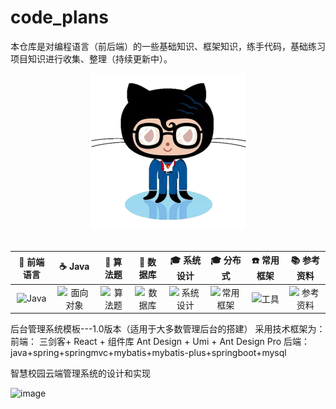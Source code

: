 # code_plans

本仓库是对编程语言（前后端）的一些基础知识、框架知识，练手代码，基础练习项目知识进行收集、整理（持续更新中）。<br/>

<div align="center"><img src="https://github.com/DuHouAn/ImagePro/raw/master/logo.png" width="250px"/></div>

<div align="center">

</div><br/>

|                           👫 前端语言                            |                        ☕️ Java                             |                           📝 算法题                           |                           💾 数据库                           |                          🎓 系统设计                          |                       🎓 分布式                           |                   ☎️ 常用框架                  |                          📚 参考资料                          |
| :----------------------------------------------------------: | :----------------------------------------------------------: | :----------------------------------------------------------: | :----------------------------------------------------------: | :----------------------------------------------------------: | :----------------------------------------------------------: | :----------------------------------------------------------: | :----------------------------------------------------------: |
| <a><img src="https://img.shields.io/badge/前端语言-三剑客、vue-green.svg" alt="Java"/></a> | <a><img src="https://img.shields.io/badge/java-Java-yellow.svg" alt="面向对象"/></a> | <a><img src="https://img.shields.io/badge/programming-算法题-orange.svg" alt="算法题"/></a> | <a><img src="https://img.shields.io/badge/database-数据库-red.svg" alt="数据库"/></a> | <a><img src="https://img.shields.io/badge/system design-系统设计-9cf.svg" alt="系统设计"/></a> | <a><img src="https://img.shields.io/badge/distributed system-分布式-lightgrey.svg" alt="常用框架"/></a> | <a><img src="https://img.shields.io/badge/framework-常用框架-blueviolet.svg" alt="工具"/></a> | <a><img src="https://img.shields.io/badge/reference-参考资料-1ce.svg" alt="参考资料"/></a> |
















后台管理系统模板---1.0版本（适用于大多数管理后台的搭建）
采用技术框架为：
前端：
    三剑客+ React + 组件库 Ant Design + Umi + Ant Design Pro
后端：
    java+spring+springmvc+mybatis+mybatis-plus+springboot+mysql

智慧校园云端管理系统的设计和实现

![image](https://github.com/Nolan-Kuang/plans/assets/99458644/7f89a54b-0bea-4b25-a260-f1876c725475)



